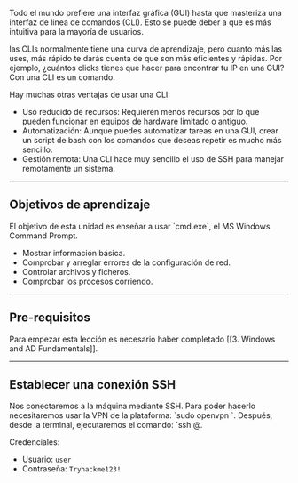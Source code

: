 Todo el mundo prefiere una interfaz gráfica (GUI) hasta que masteriza una interfaz de linea de comandos (CLI). Esto se puede deber a que es más intuitiva para la mayoría de usuarios.

las CLIs normalmente tiene una curva de aprendizaje, pero cuanto más las uses, más rápido te darás cuenta de que son más eficientes y rápidas. Por ejemplo, ¿cuántos clicks tienes que hacer para encontrar tu IP en una GUI? Con una CLI es un comando.

Hay muchas otras ventajas de usar una CLI:

- Uso reducido de recursos: Requieren menos recursos por lo que pueden funcionar en equipos de hardware limitado o antiguo.
- Automatización: Aunque puedes automatizar tareas en una GUI, crear un script de bash con los comandos que deseas repetir es mucho más sencillo.
- Gestión remota: Una CLI hace muy sencillo el uso de SSH para manejar remotamente un sistema.

--------------------------
<h2>Objetivos de aprendizaje</h2>
El objetivo de esta unidad es enseñar a usar `cmd.exe`, el MS Windows Command Prompt.

- Mostrar información básica.
- Comprobar y arreglar errores de la configuración de red.
- Controlar archivos y ficheros.
- Comprobar los procesos corriendo.

--------------------
<h2>Pre-requisitos</h2>
Para empezar esta lección es necesario haber completado [[3. Windows and AD Fundamentals]].

-------------------
<h2>Establecer una conexión SSH</h2>
Nos conectaremos a la máquina mediante SSH. Para poder hacerlo necesitaremos usar la VPN de la plataforma: `sudo openvpn <ruta_vpn>`. Después, desde la terminal, ejecutaremos el comando: `ssh <usuario>@<direccion_ip>.

Credenciales:

- Usuario: `user`
- Contraseña: `Tryhackme123!`
